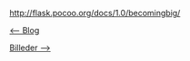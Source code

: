http://flask.pocoo.org/docs/1.0/becomingbig/ 


<a href="https://github.com/michael2750/Flask_on_NGINX/tree/master/index" align="left"> <-- Blog </a>
  
<a href="https://github.com/michael2750/Flask_on_NGINX/tree/master/images" align="right"> Billeder --> </a>
